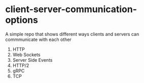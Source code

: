 # client-server-communication-options
A simple repo that shows different ways clients and servers can commmunicate with each other

1. HTTP
2. Web Sockets
3. Server Side Events
4. HTTP/2
5. gRPC
6. TCP